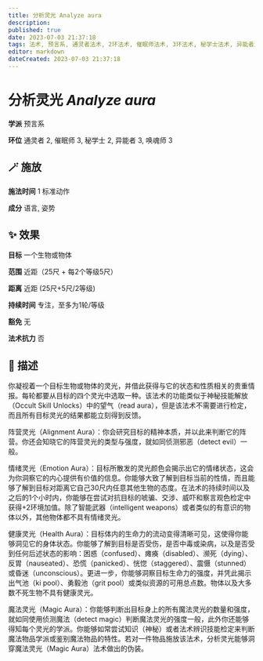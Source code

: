 ```yaml
---
title: 分析灵光 Analyze aura
description: 
published: true
date: 2023-07-03 21:37:18
tags: 法术, 预言系, 通灵者法术, 2环法术, 催眠师法术, 3环法术, 秘学士法术, 异能者法术, 唤魂师法术
editor: markdown
dateCreated: 2023-07-03 21:37:18
---
```


# **分析灵光** *Analyze aura*

**学派** 预言系 

**环位** 通灵者 2, 催眠师 3, 秘学士 2, 异能者 3, 唤魂师 3

## 🪄 施放

**施法时间** 1 标准动作

**成分** 语言, 姿势

## ✨ 效果 

**目标** 一个生物或物体 

**范围** 近距（25尺 + 每2个等级5尺）

**距离** 近距 (25尺+5尺/2等级)  

**持续时间** 专注，至多为1轮/等级 

**豁免** 无

**法术抗力** 否

## 📖 描述

你凝视着一个目标生物或物体的灵光，并借此获得与它的状态和性质相关的贵重情报。每轮都要从目标的四个灵光中选取一种。该法术的功能类似于神秘技能解放（Occult Skill Unlocks）中的望气（read aura），但是该法术不需要进行检定，而且所有目标灵光的结果都能立刻得到反馈。

阵营灵光（Alignment Aura）：你会研究目标的精神本质，并以此来判断它的阵营。你还会知晓它的阵营灵光的类型与强度，就如同侦测邪恶（detect evil）一般。

情绪灵光（Emotion Aura）：目标所散发的灵光颜色会揭示出它的情绪状态，这会为你洞察它的内心提供有价值的信息。你能够大致了解到目标当前的性情，而且能够了解到目标对距离它自己30尺内任意其他生物的态度。在法术的持续时间以及之后的1个小时内，你能够在尝试对抗目标的唬骗、交涉、威吓和察言观色检定中获得+2环境加值。除了智能武器（intelligent weapons）或者类似的有意识的物体以外，其他物体都不具有情绪灵光。

健康灵光（Health Aura）：目标体内的生命力的流动变得清晰可见，这使得你能够洞见它的身体状态。你能够了解到目标是否受伤，是否中毒或染病，以及是否受到任何后述状态的影响：困惑（confused）、瘫痪（disabled）、濒死（dying）、反胃（nauseated）、恐慌（panicked）、恍惚（staggered）、震慑（stunned）或昏迷（unconscious）。更进一步，你能够洞察目标生命力的强度，并凭此揭示出气池（ki pool）、勇毅池（grit pool）或类似资源的可用总点数。物体以及大多数不死生物不具有健康灵光。

魔法灵光（Magic Aura）：你能够判断出目标身上的所有魔法灵光的数量和强度，就如同使用侦测魔法（detect magic）判断魔法灵光的强度一般，此外你还能够得知每个灵光的学派。你能够如常尝试知识（神秘）或者法术辨识技能检定来判断魔法物品学派或鉴别魔法物品的特性。若对一件物品施放该法术，分析灵光能够洞穿魔法灵光（Magic Aura）法术做出的伪装。
    